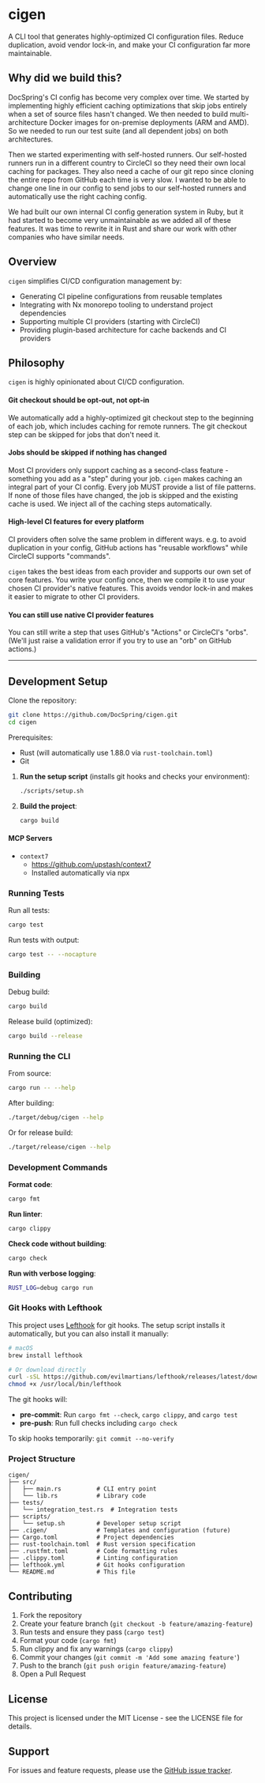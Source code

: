 # cigen

A CLI tool that generates highly-optimized CI configuration files. Reduce duplication, avoid vendor lock-in, and make your CI configuration far more maintainable.

## Why did we build this?

DocSpring's CI config has become very complex over time. We started by implementing highly efficient caching optimizations that skip jobs entirely when a set of source files hasn't changed. We then needed to build multi-architecture Docker images for on-premise deployments (ARM and AMD). So we needed to run our test suite (and all dependent jobs) on both architectures.

Then we started experimenting with self-hosted runners. Our self-hosted runners run in a different country to CircleCI so they need their own local caching for packages. They also need a cache of our git repo since cloning the entire repo from GitHub each time is very slow. I wanted to be able to change one line in our config to send jobs to our self-hosted runners and automatically use the right caching config.

We had built our own internal CI config generation system in Ruby, but it had started to become very unmaintainable as we added all of these features. It was time to rewrite it in Rust and share our work with other companies who have similar needs.

## Overview

`cigen` simplifies CI/CD configuration management by:

- Generating CI pipeline configurations from reusable templates
- Integrating with Nx monorepo tooling to understand project dependencies
- Supporting multiple CI providers (starting with CircleCI)
- Providing plugin-based architecture for cache backends and CI providers

## Philosophy

`cigen` is highly opinionated about CI/CD configuration.

#### Git checkout should be opt-out, not opt-in

We automatically add a highly-optimized git checkout step to the beginning of each job, which includes caching for remote runners. The git checkout step can be skipped for jobs that don't need it.

#### Jobs should be skipped if nothing has changed

Most CI providers only support caching as a second-class feature - something you add as a "step" during your job. `cigen` makes caching an integral part of your CI config. Every job MUST provide a list of file patterns. If none of those files have changed, the job is skipped and the existing cache is used. We inject all of the caching steps automatically.

#### High-level CI features for every platform

CI providers often solve the same problem in different ways. e.g. to avoid duplication in your config, GitHub actions has "reusable workflows" while CircleCI supports "commands".

`cigen` takes the best ideas from each provider and supports our own set of core features. You write your config once, then we compile it to use your chosen CI provider's native features. This avoids vendor lock-in and makes it easier to migrate to other CI providers.

#### You can still use native CI provider features

You can still write a step that uses GitHub's "Actions" or CircleCI's "orbs". (We'll just raise a validation error if you try to use an "orb" on GitHub actions.)

---

## Development Setup

Clone the repository:

```bash
git clone https://github.com/DocSpring/cigen.git
cd cigen
```

Prerequisites:

- Rust (will automatically use 1.88.0 via `rust-toolchain.toml`)
- Git

1. **Run the setup script** (installs git hooks and checks your environment):

   ```bash
   ./scripts/setup.sh
   ```

2. **Build the project**:
   ```bash
   cargo build
   ```

#### MCP Servers

- `context7`
  - https://github.com/upstash/context7
  - Installed automatically via npx

### Running Tests

Run all tests:

```bash
cargo test
```

Run tests with output:

```bash
cargo test -- --nocapture
```

### Building

Debug build:

```bash
cargo build
```

Release build (optimized):

```bash
cargo build --release
```

### Running the CLI

From source:

```bash
cargo run -- --help
```

After building:

```bash
./target/debug/cigen --help
```

Or for release build:

```bash
./target/release/cigen --help
```

### Development Commands

**Format code**:

```bash
cargo fmt
```

**Run linter**:

```bash
cargo clippy
```

**Check code without building**:

```bash
cargo check
```

**Run with verbose logging**:

```bash
RUST_LOG=debug cargo run
```

### Git Hooks with Lefthook

This project uses [Lefthook](https://github.com/evilmartians/lefthook) for git hooks. The setup script installs it automatically, but you can also install it manually:

```bash
# macOS
brew install lefthook

# Or download directly
curl -sSL https://github.com/evilmartians/lefthook/releases/latest/download/lefthook_$(uname -s)_$(uname -m) -o /usr/local/bin/lefthook
chmod +x /usr/local/bin/lefthook
```

The git hooks will:

- **pre-commit**: Run `cargo fmt --check`, `cargo clippy`, and `cargo test`
- **pre-push**: Run full checks including `cargo check`

To skip hooks temporarily: `git commit --no-verify`

### Project Structure

```
cigen/
├── src/
│   ├── main.rs          # CLI entry point
│   └── lib.rs           # Library code
├── tests/
│   └── integration_test.rs  # Integration tests
├── scripts/
│   └── setup.sh         # Developer setup script
├── .cigen/              # Templates and configuration (future)
├── Cargo.toml           # Project dependencies
├── rust-toolchain.toml  # Rust version specification
├── .rustfmt.toml        # Code formatting rules
├── .clippy.toml         # Linting configuration
├── lefthook.yml         # Git hooks configuration
└── README.md            # This file
```

## Contributing

1. Fork the repository
2. Create your feature branch (`git checkout -b feature/amazing-feature`)
3. Run tests and ensure they pass (`cargo test`)
4. Format your code (`cargo fmt`)
5. Run clippy and fix any warnings (`cargo clippy`)
6. Commit your changes (`git commit -m 'Add some amazing feature'`)
7. Push to the branch (`git push origin feature/amazing-feature`)
8. Open a Pull Request

## License

This project is licensed under the MIT License - see the LICENSE file for details.

## Support

For issues and feature requests, please use the [GitHub issue tracker](https://github.com/DocSpring/cigen/issues).
